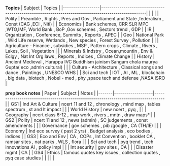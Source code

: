 **Topics**
| Subject          | Topics                                                                                                                                      |
|------------------|----------------------------------------------------------------------------------------------------|
|                  |                                                                                                           |
| Polity           | Preamble , Rights , Pres and Gov , Parliament and State ,federalism , Const (CAG ,ECI , Niti)                         |
| Economics        | Bank schemes, CRR SLR MPC ,WTO,IMF, World Bank , BoP ,Gov schemes , Sectors  trend , GDP                  |
| IR               | Organization , Conference, Summits , Reports , APEC   |
| Geo              | National Park , Wild Life reserve, Wetlands , New species , Forest Survey , Pollution |
|                  | Agriculture - Finance , subsidies , MSP , Pattern crops , Climate , Rivers , Lakes, Soil , Vegetation  |
|                  | Minerals & Indstry , Ocean,mountin , Env & Eclgy , Nat Int Org laws , Reports , Indices , Climate Change |
| History          | Ancient Medieval , Harappa IVC Buddhism jainism Sangam chola maurya Gupta( eco ,admin cultural) |
|                  | Culture - Architecture , Classical songs and dance , Paintings , UNESCO WHS  |
| Sci and tech | IOT , AI , ML , blockchain , big data ,  biotech , Nobel - med , phy ,space tech and defense ,NASA ISRO           |

**prep book notes**
| Paper | Subject           | Notes                                                                             |
|-------|-------------------|-----------------------------------------------------------------------------------|
| GS1   | Ind Art & Culture | ncert 11 and 12 , chronology , mind map  , tables spectrum , st and lt impact     |
|       | World History     | new ncert , pyq ,                                                                 |
|       | Geography         | ncert class 6-12 , map work , rivers , mntn , draw maps*                          |
| GS2   | Polity            | ncert 11 and 12 , news (admin) , SC judgements , const amendments                 |
|       | Governance        | gov schemes , pib /google , CA (TH/IE)                                            |
|       | Economy           | Ind eco survey ( past 2 yrs) , Budget analysis , eco bodies , indices             |
| GS3   | Eco and Env       | CA , COPs , Int Convention , booklet CA , ramsar sites , nat parks , WLS , flora  |
|       | Sci and tech      | pyq trend , tech innovations AI , policy impl                                     |
|       | Int security      | gov sites , CA                                                                    |
|       | Disaster mgmt     | CA                                                                                |
| GS4   | Ethics            | famous quotes key issues , collection quotes , pyq case studies                   |
|       |                   |                                                                                   |


